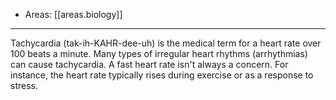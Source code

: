 
- Areas: [[areas.biology]]

---

Tachycardia (tak-ih-KAHR-dee-uh) is the medical term for a heart rate over 100 beats a minute. Many types of irregular heart rhythms (arrhythmias) can cause tachycardia. A fast heart rate isn't always a concern. For instance, the heart rate typically rises during exercise or as a response to stress.
